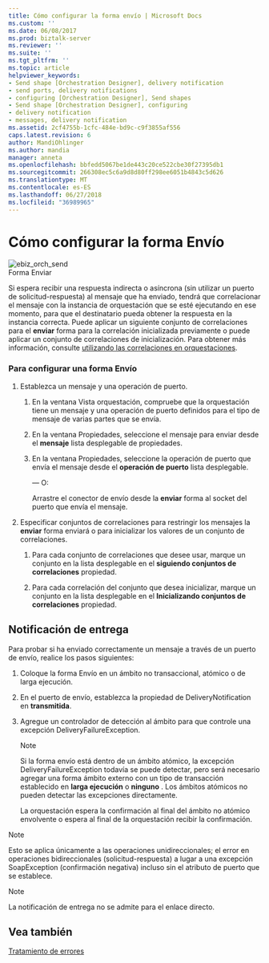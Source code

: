 ```yaml
---
title: Cómo configurar la forma envío | Microsoft Docs
ms.custom: ''
ms.date: 06/08/2017
ms.prod: biztalk-server
ms.reviewer: ''
ms.suite: ''
ms.tgt_pltfrm: ''
ms.topic: article
helpviewer_keywords:
- Send shape [Orchestration Designer], delivery notification
- send ports, delivery notifications
- configuring [Orchestration Designer], Send shapes
- Send shape [Orchestration Designer], configuring
- delivery notification
- messages, delivery notification
ms.assetid: 2cf4755b-1cfc-484e-bd9c-c9f3855af556
caps.latest.revision: 6
author: MandiOhlinger
ms.author: mandia
manager: anneta
ms.openlocfilehash: bbfedd5067be1de443c20ce522cbe30f27395db1
ms.sourcegitcommit: 266308ec5c6a9d8d80ff298ee6051b4843c5d626
ms.translationtype: MT
ms.contentlocale: es-ES
ms.lasthandoff: 06/27/2018
ms.locfileid: "36989965"
---
```

# <a name="how-to-configure-the-send-shape"></a>Cómo configurar la forma Envío
![](../core/media/ebiz-orch-send.gif "ebiz_orch_send")  
Forma Enviar  
  
 Si espera recibir una respuesta indirecta o asíncrona (sin utilizar un puerto de solicitud-respuesta) al mensaje que ha enviado, tendrá que correlacionar el mensaje con la instancia de orquestación que se esté ejecutando en ese momento, para que el destinatario pueda obtener la respuesta en la instancia correcta. Puede aplicar un siguiente conjunto de correlaciones para el **enviar** forma para la correlación inicializada previamente o puede aplicar un conjunto de correlaciones de inicialización. Para obtener más información, consulte [utilizando las correlaciones en orquestaciones](../core/using-correlations-in-orchestrations.md).  
  
### <a name="to-configure-a-send-shape"></a>Para configurar una forma Envío  
  
1.  Establezca un mensaje y una operación de puerto.  
  
    1.  En la ventana Vista orquestación, compruebe que la orquestación tiene un mensaje y una operación de puerto definidos para el tipo de mensaje de varias partes que se envía.  
  
    2.  En la ventana Propiedades, seleccione el mensaje para enviar desde el **mensaje** lista desplegable de propiedades.  
  
    3.  En la ventana Propiedades, seleccione la operación de puerto que envía el mensaje desde el **operación de puerto** lista desplegable.  
  
         — O:  
  
         Arrastre el conector de envío desde la **enviar** forma al socket del puerto que envía el mensaje.  
  
2.  Especificar conjuntos de correlaciones para restringir los mensajes la **enviar** forma enviará o para inicializar los valores de un conjunto de correlaciones.  
  
    1.  Para cada conjunto de correlaciones que desee usar, marque un conjunto en la lista desplegable en el **siguiendo conjuntos de correlaciones** propiedad.  
  
    2.  Para cada correlación del conjunto que desea inicializar, marque un conjunto en la lista desplegable en el **Inicializando conjuntos de correlaciones** propiedad.  
  
## <a name="delivery-notification"></a>Notificación de entrega  
 Para probar si ha enviado correctamente un mensaje a través de un puerto de envío, realice los pasos siguientes:  
  
1. Coloque la forma Envío en un ámbito no transaccional, atómico o de larga ejecución.  
  
2. En el puerto de envío, establezca la propiedad de DeliveryNotification en **transmitida**.  
  
3. Agregue un controlador de detección al ámbito para que controle una excepción DeliveryFailureException.  
  
   > [!NOTE]
   >  Si la forma envío está dentro de un ámbito atómico, la excepción DeliveryFailureException todavía se puede detectar, pero será necesario agregar una forma ámbito externo con un tipo de transacción establecido en **larga ejecución** o **ninguno** . Los ámbitos atómicos no pueden detectar las excepciones directamente.  
  
   La orquestación espera la confirmación al final del ámbito no atómico envolvente o espera al final de la orquestación recibir la confirmación.  
  
> [!NOTE]
>  Esto se aplica únicamente a las operaciones unidireccionales; el error en operaciones bidireccionales (solicitud-respuesta) a lugar a una excepción SoapException (confirmación negativa) incluso sin el atributo de puerto que se establece.  
  
> [!NOTE]
>  La notificación de entrega no se admite para el enlace directo.  
  
## <a name="see-also"></a>Vea también  
 [Tratamiento de errores](../core/error-handling.md)